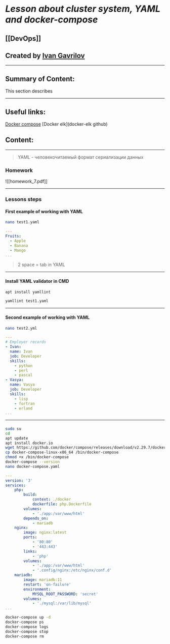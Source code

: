 # ***Lesson about cluster system, YAML and docker-compose***

## [[DevOps]]


## Created by [Ivan Gavrilov](https://github.com/ivangavrilov-viii)
---
## Summary of Content:
This section describes


---
## Useful links:
[Docker compose](https://github.com/docker/compose/releases/download/v2.29.7/docker-compose-linux-x86_64)
[Docker elk](docker-elk github)
 


## Content:
---
> YAML - человекочитаемый формат сериализации данных


### Homework
![[homework_7.pdf]]

---
### Lessons steps
#### First example of working with YAML
```bash
nano test1.yaml
```

```yaml
---
Fruits:
  - Apple
  - Banana
  - Mango
...
```
> 2 space = tab in YAML
---
#### Install YAML validator in CMD
```bash
apt install yamllint
```

```bash
yamllint test1.yaml
```
---
#### Second example of working with YAML
```bash
nano test2.yml
```

```YAML
---
# Employer records
- Ivan:
  name: Ivan
  job: Developer
  skills:
    - python
    - perl
    - pascal
- Vasya:
  name: Vasya
  job: Developer
  skills:
    - lisp
    - fortran
    - erland
...
```
---
#### 
```bash
sudo su
cd
apt update
apt install docker.io
wget https://github.com/docker/compose/releases/download/v2.29.7/docker-compose-linux-x86_64
cp docker-compose-linux-x86_64 /bin/docker-compose
chmod +x /bin/docker-compose
docker-compose --version
nano docker-compose.yaml
```

```YAML
---
version: '3'
services:
    php:
        build:
            context: ./docker
            dockerfile: php.Dockerfile
        volumes:
            - './app:/var/www/html'
        depends_on:
            - mariadb
    nginx:
        image: nginx:latest
        ports:
            - '80:80'
            - '443:443'
        links:
            - 'php'
        volumes:
            - './app:/var/www/html'
            - '.config/nginx:/etc/nginx/conf.d'
    mariadb:
        image: mariadb:11
        restart: 'on-failure'
        environment:
            MYSQL_ROOT_PASSWORD: 'secret'
        volumes:
            - './mysql:/var/lib/mysql'
...
```

```bash
docker-compose up -d
docker-compose ps
docker-compose logs
docker-compose stop
docker-compose rm
```
